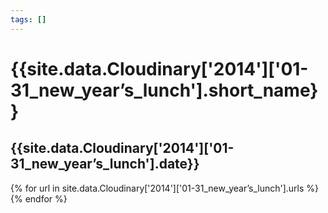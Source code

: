 ```yaml
---
tags: []
---
```

<div itemscope itemtype="http://schema.org/Photograph">
  <h1>{{site.data.Cloudinary['2014']['01-31_new_year’s_lunch'].short_name}}</h1>
  <h2 class="event-date">{{site.data.Cloudinary['2014']['01-31_new_year’s_lunch'].date}}</h2>
  {% for url in site.data.Cloudinary['2014']['01-31_new_year’s_lunch'].urls %}
    <a itemprop="image" class="swipebox" title="" href="{{ site.cloudinary.baseurl }}/{{ url }}">
      <img alt="" itemprop="thumbnailUrl" src="{{ site.cloudinary.baseurl }}/h_150/{{ url }}" />
      <meta itemprop="isFamilyFriendly" content="true" />
    </a>
  {% endfor %}
</div>
